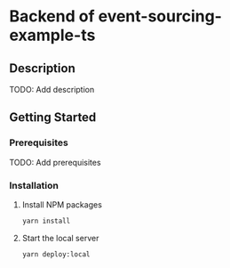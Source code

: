 # Backend of event-sourcing-example-ts

## Description

TODO: Add description

## Getting Started

### Prerequisites

TODO: Add prerequisites

### Installation

1. Install NPM packages

    ```bash
    yarn install
    ```

2. Start the local server

    ```bash
    yarn deploy:local
    ```
